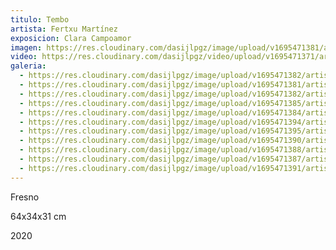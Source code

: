 ```yaml
---
titulo: Tembo
artista: Fertxu Martínez
exposicion: Clara Campoamor
imagen: https://res.cloudinary.com/dasijlpgz/image/upload/v1695471381/artistas/Fertxu%20Mart%C3%ADnez/Tembo/P1060937.jpg
video: https://res.cloudinary.com/dasijlpgz/video/upload/v1695471371/artistas/Fertxu%20Mart%C3%ADnez/Tembo/Sin_t%C3%ADtulo.mp4
galeria:
  - https://res.cloudinary.com/dasijlpgz/image/upload/v1695471382/artistas/Fertxu%20Mart%C3%ADnez/Tembo/P1060939.jpg
  - https://res.cloudinary.com/dasijlpgz/image/upload/v1695471381/artistas/Fertxu%20Mart%C3%ADnez/Tembo/P1060937.jpg
  - https://res.cloudinary.com/dasijlpgz/image/upload/v1695471382/artistas/Fertxu%20Mart%C3%ADnez/Tembo/P1060940.jpg
  - https://res.cloudinary.com/dasijlpgz/image/upload/v1695471385/artistas/Fertxu%20Mart%C3%ADnez/Tembo/P1060943.jpg
  - https://res.cloudinary.com/dasijlpgz/image/upload/v1695471384/artistas/Fertxu%20Mart%C3%ADnez/Tembo/P1060942.jpg
  - https://res.cloudinary.com/dasijlpgz/image/upload/v1695471394/artistas/Fertxu%20Mart%C3%ADnez/Tembo/P1060949.jpg
  - https://res.cloudinary.com/dasijlpgz/image/upload/v1695471395/artistas/Fertxu%20Mart%C3%ADnez/Tembo/P1060950.jpg
  - https://res.cloudinary.com/dasijlpgz/image/upload/v1695471390/artistas/Fertxu%20Mart%C3%ADnez/Tembo/P1060947.jpg
  - https://res.cloudinary.com/dasijlpgz/image/upload/v1695471388/artistas/Fertxu%20Mart%C3%ADnez/Tembo/P1060946.jpg
  - https://res.cloudinary.com/dasijlpgz/image/upload/v1695471387/artistas/Fertxu%20Mart%C3%ADnez/Tembo/P1060945.jpg
  - https://res.cloudinary.com/dasijlpgz/image/upload/v1695471391/artistas/Fertxu%20Mart%C3%ADnez/Tembo/P1060948.jpg
---
```


F﻿resno

6﻿4x34x31 cm

2﻿020
